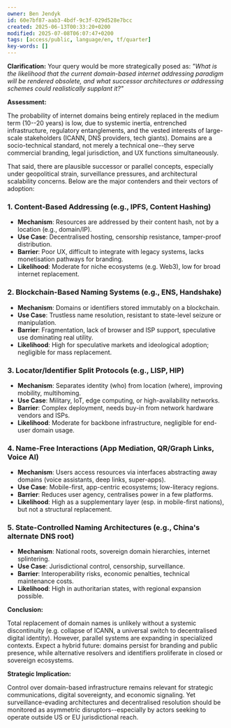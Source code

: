```yaml
---
owner: Ben Jendyk
id: 60e7bf87-aab3-4bdf-9c3f-029d528e7bcc
created: 2025-06-13T00:33:20+0200
modified: 2025-07-08T06:07:47+0200
tags: [access/public, language/en, tf/quarter]
key-words: []
---
```


**Clarification:** Your query would be more strategically posed as: _"What is the likelihood that the current domain-based internet addressing paradigm will be rendered obsolete, and what successor architectures or addressing schemes could realistically supplant it?"_

**Assessment:**

The probability of internet domains being entirely replaced in the medium term (10--20 years) is low, due to systemic inertia, entrenched infrastructure, regulatory entanglements, and the vested interests of large-scale stakeholders (ICANN, DNS providers, tech giants). Domains are a socio-technical standard, not merely a technical one--they serve commercial branding, legal jurisdiction, and UX functions simultaneously.

That said, there are plausible successor or parallel concepts, especially under geopolitical strain, surveillance pressures, and architectural scalability concerns. Below are the major contenders and their vectors of adoption:

### 1. **Content-Based Addressing (e.g., IPFS, Content Hashing)**

- **Mechanism**: Resources are addressed by their content hash, not by a location (e.g., domain/IP).
- **Use Case**: Decentralised hosting, censorship resistance, tamper-proof distribution.
- **Barrier**: Poor UX, difficult to integrate with legacy systems, lacks monetisation pathways for branding.
- **Likelihood**: Moderate for niche ecosystems (e.g. Web3), low for broad internet replacement.

### 2. **Blockchain-Based Naming Systems (e.g., ENS, Handshake)**

- **Mechanism**: Domains or identifiers stored immutably on a blockchain.
- **Use Case**: Trustless name resolution, resistant to state-level seizure or manipulation.
- **Barrier**: Fragmentation, lack of browser and ISP support, speculative use dominating real utility.
- **Likelihood**: High for speculative markets and ideological adoption; negligible for mass replacement.

### 3. **Locator/Identifier Split Protocols (e.g., LISP, HIP)**

- **Mechanism**: Separates identity (who) from location (where), improving mobility, multihoming.
- **Use Case**: Military, IoT, edge computing, or high-availability networks.
- **Barrier**: Complex deployment, needs buy-in from network hardware vendors and ISPs.
- **Likelihood**: Moderate for backbone infrastructure, negligible for end-user domain usage.

### 4. **Name-Free Interactions (App Mediation, QR/Graph Links, Voice AI)**

- **Mechanism**: Users access resources via interfaces abstracting away domains (voice assistants, deep links, super-apps).
- **Use Case**: Mobile-first, app-centric ecosystems; low-literacy regions.
- **Barrier**: Reduces user agency, centralises power in a few platforms.
- **Likelihood**: High as a supplementary layer (esp. in mobile-first nations), but not a structural replacement.

### 5. **State-Controlled Naming Architectures (e.g., China's alternate DNS root)**

- **Mechanism**: National roots, sovereign domain hierarchies, internet splintering.
- **Use Case**: Jurisdictional control, censorship, surveillance.
- **Barrier**: Interoperability risks, economic penalties, technical maintenance costs.
- **Likelihood**: High in authoritarian states, with regional expansion possible.

**Conclusion:**

Total replacement of domain names is unlikely without a systemic discontinuity (e.g. collapse of ICANN, a universal switch to decentralised digital identity). However, parallel systems are expanding in specialized contexts. Expect a hybrid future: domains persist for branding and public presence, while alternative resolvers and identifiers proliferate in closed or sovereign ecosystems.

**Strategic Implication:**

Control over domain-based infrastructure remains relevant for strategic communications, digital sovereignty, and economic signaling. Yet surveillance-evading architectures and decentralised resolution should be monitored as asymmetric disruptors--especially by actors seeking to operate outside US or EU jurisdictional reach.